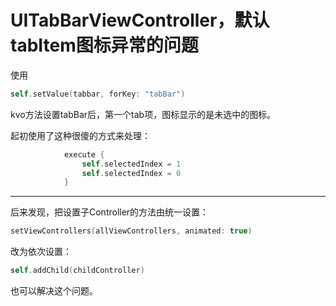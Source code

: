 # UITabBarViewController，默认tabItem图标异常的问题

使用

```swift
self.setValue(tabbar, forKey: "tabBar")
```

kvo方法设置tabBar后，第一个tab项，图标显示的是未选中的图标。

起初使用了这种很傻的方式来处理：

```swift
            execute {
                self.selectedIndex = 1
                self.selectedIndex = 0
            }
```

---

后来发现，把设置子Controller的方法由统一设置：

```swift
setViewControllers(allViewControllers, animated: true)
```

改为依次设置：

```swift
self.addChild(childController)
```

也可以解决这个问题。